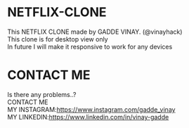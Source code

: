 # NETFLIX-CLONE
This NETFLIX CLONE  made by GADDE VINAY. (@vinayhack) <br>
This clone is for desktop view only<br>
In future I will make it responsive to work for any devices<br>
# CONTACT ME<br>
Is there any problems..?<br>
CONTACT ME <br>
MY INSTAGRAM:https://www.instagram.com/gadde_vinay<br>
MY LINKEDIN:https://www.linkedin.com/in/vinay-gadde<br>
